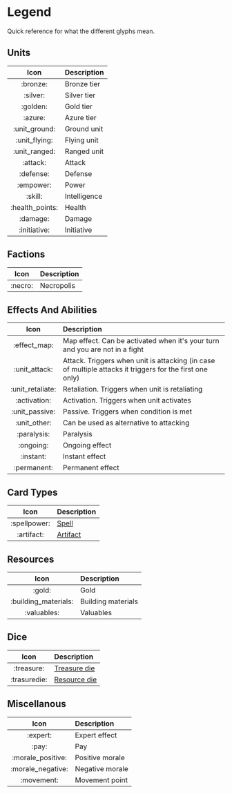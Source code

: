 # Legend

Quick reference for what the different glyphs mean.


## Units

| Icon | Description |
| :---: | :--- |
| :bronze: | Bronze tier |
| :silver: | Silver tier |
| :golden: | Gold tier |
| :azure: | Azure tier |
| :unit_ground: | Ground unit |
| :unit_flying: | Flying unit |
| :unit_ranged: | Ranged unit |
| :attack: | Attack |
| :defense: | Defense |
| :empower: | Power |
| :skill: | Intelligence |
| :health_points: | Health |
| :damage: | Damage |
| :initiative: | Initiative |

## Factions

| Icon | Description |
| :---: | :--- |
| :necro: | Necropolis |

## Effects And Abilities

| Icon | Description |
| :---: | :--- |
| :effect_map: | Map effect. Can be activated when it's your turn and you are not in a fight |
| :unit_attack: | Attack. Triggers when unit is attacking (in case of multiple attacks it triggers for the first one only) |
| :unit_retaliate: | Retaliation. Triggers when unit is retaliating |
| :activation: | Activation. Triggers when unit activates |
| :unit_passive: | Passive. Triggers when condition is met |
| :unit_other: | Can be used as alternative to attacking |
| :paralysis: | Paralysis |
| :ongoing: | Ongoing effect |
| :instant: | Instant effect |
| :permanent: | Permanent effect |

## Card Types

| Icon | Description |
| :---: | :--- |
| :spellpower: | [Spell](spells.md) |
| :artifact: | [Artifact](artifacts.md) |

## Resources

| Icon | Description |
| :---: | :--- |
| :gold: | Gold |
| :building_materials: | Building materials |
| :valuables: | Valuables |

## Dice

| Icon | Description |
| :---: | :--- |
| :treasure: | [Treasure die](dice.md#treasure-die) |
| :trasuredie: | [Resource die](dice.md#resource-die) |

## Miscellanous

| Icon | Description |
| :---: | :--- |
| :expert: | Expert effect |
| :pay: | Pay |
| :morale_positive: | Positive morale |
| :morale_negative: | Negative morale |
| :movement: | Movement point |
